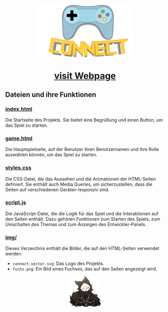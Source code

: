 <div align="center">
  <img src="img/connect-vector.svg" alt="Index Page Logo" width="300"/>

# [ visit Webpage ](https://ixi-enki.github.io/project-connect-webgl/)
</div>

## Dateien und ihre Funktionen

### [index.html](index.html)

Die Startseite des Projekts. Sie bietet eine Begrüßung und einen Button, um das Spiel zu starten.

### [game.html](game.html)

Die Hauptspielseite, auf der Benutzer ihren Benutzernamen und ihre Rolle auswählen können, um das Spiel zu starten.

### [styles.css](styles.css)

Die CSS-Datei, die das Aussehen und die Animationen der HTML-Seiten definiert. Sie enthält auch Media Queries, um sicherzustellen, dass die Seiten auf verschiedenen Geräten responsiv sind.

### [script.js](script.js)

Die JavaScript-Datei, die die Logik für das Spiel und die Interaktionen auf den Seiten enthält. Dazu gehören Funktionen zum Starten des Spiels, zum Umschalten des Themas und zum Anzeigen des Entwickler-Panels.

### [img/](img/)

Dieses Verzeichnis enthält die Bilder, die auf den HTML-Seiten verwendet werden.

- `connect-vector.svg`: Das Logo des Projekts.
- `fuchs.png`: Ein Bild eines Fuchses, das auf den Seiten angezeigt wird.

<div align="center">
  <img src="img/fuchs.png" alt="Fox Image" width="100"/>
</div>

 
 

